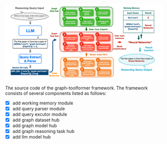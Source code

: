 ![reasoning_pipeline!](reasoning_pipeline.png)

The source code of the graph-toolformer framework. The framework consists of several components listed as follows:

  - [x] add working memory module
  - [x] add query parser module
  - [x] add query excutor module
  - [x] add graph dataset hub
  - [x] add graph model hub
  - [x] add graph reasoning task hub
  - [x] add llm model hub
